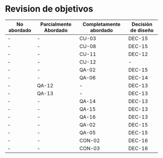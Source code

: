 # Revision de objetivos

| No abordado | Parcialmente Abordado | Completamente abordado | Decisión de diseño     |
| ----------- | --------------------- | ---------------------- | ---------------------- |
| -           | -                     | CU-03                  | DEC-15                 |
| -           | -                     | CU-08                  | DEC-15                 |
| -           | -                     | CU-11                  | DEC-12|
| -           | -                     | CU-12                  | -                     |
| -           | -                     | QA-02                  | DEC-15|
| -           | -                     | QA-06                  | DEC-14|
| -           | QA-12                 | -                      | DEC-13|
| -           | QA-13                 | -                      | DEC-13|
| -           | -                     | QA-14                  | DEC-13|
| -           | -                     | QA-15                  | DEC-13|
| -           | -                     | QA-16                  | DEC-13|
| -           | -                     | QA-02                  | DEC-15|
| -           | -                     | QA-05                  | DEC-15|
| -           | -                     | CON-02                 | DEC-16|
| -           | -                     | CON-03                 | DEC-16|